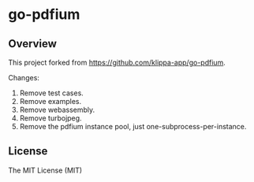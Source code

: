 # go-pdfium

## Overview

This project forked from https://github.com/klippa-app/go-pdfium.

Changes:

1. Remove test cases.
2. Remove examples.
3. Remove webassembly.
4. Remove turbojpeg.
5. Remove the pdfium instance pool, just one-subprocess-per-instance.

## License

The MIT License (MIT)
